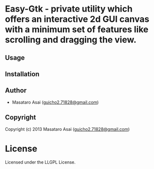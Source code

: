 # Easy-Gtk - private utility which offers an interactive 2d GUI canvas with  a minimum set of features like scrolling and dragging the view.

## Usage

## Installation

## Author

* Masataro Asai (guicho2.71828@gmail.com)

## Copyright

Copyright (c) 2013 Masataro Asai (guicho2.71828@gmail.com)

# License

Licensed under the LLGPL License.

